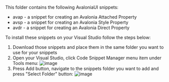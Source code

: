 This folder contains the following AvaloniaUI snippets:

* avap - a snippet for creating an Avalonia Attached Property
* avsp - a snippet for creating an Avalonia Style Property
* avdr - a snippet for creating an Avalonia Direct Property

To install these snippets on your Visual Studio follow the steps below:
1. Download those snippets and place them in the same folder you want to use for your snippets
2. Open your Visual Studio, click Code Snippet Manager menu item under Tools menu: ![image](https://user-images.githubusercontent.com/2833722/131730756-912a6d95-4c6c-4fc9-96c1-51d90853db9c.png)
3. Press Add button, navigate to the snippets folder you want to add and press "Select Folder" button: ![image](https://user-images.githubusercontent.com/2833722/131731211-707135d8-3c68-4c50-95a2-a52957fd60c3.png)

